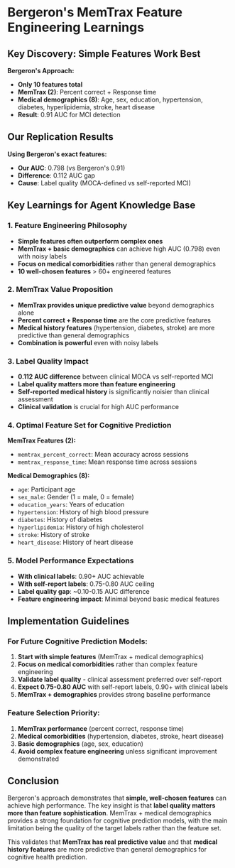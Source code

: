 # Bergeron's MemTrax Feature Engineering Learnings

## Key Discovery: Simple Features Work Best

**Bergeron's Approach:**
- **Only 10 features total**
- **MemTrax (2)**: Percent correct + Response time
- **Medical demographics (8)**: Age, sex, education, hypertension, diabetes, hyperlipidemia, stroke, heart disease
- **Result**: 0.91 AUC for MCI detection

## Our Replication Results

**Using Bergeron's exact features:**
- **Our AUC**: 0.798 (vs Bergeron's 0.91)
- **Difference**: 0.112 AUC gap
- **Cause**: Label quality (MOCA-defined vs self-reported MCI)

## Key Learnings for Agent Knowledge Base

### 1. Feature Engineering Philosophy
- **Simple features often outperform complex ones**
- **MemTrax + basic demographics** can achieve high AUC (0.798) even with noisy labels
- **Focus on medical comorbidities** rather than general demographics
- **10 well-chosen features** > 60+ engineered features

### 2. MemTrax Value Proposition
- **MemTrax provides unique predictive value** beyond demographics alone
- **Percent correct + Response time** are the core predictive features
- **Medical history features** (hypertension, diabetes, stroke) are more predictive than general demographics
- **Combination is powerful** even with noisy labels

### 3. Label Quality Impact
- **0.112 AUC difference** between clinical MOCA vs self-reported MCI
- **Label quality matters more than feature engineering**
- **Self-reported medical history** is significantly noisier than clinical assessment
- **Clinical validation** is crucial for high AUC performance

### 4. Optimal Feature Set for Cognitive Prediction
**MemTrax Features (2):**
- `memtrax_percent_correct`: Mean accuracy across sessions
- `memtrax_response_time`: Mean response time across sessions

**Medical Demographics (8):**
- `age`: Participant age
- `sex_male`: Gender (1 = male, 0 = female)
- `education_years`: Years of education
- `hypertension`: History of high blood pressure
- `diabetes`: History of diabetes
- `hyperlipidemia`: History of high cholesterol
- `stroke`: History of stroke
- `heart_disease`: History of heart disease

### 5. Model Performance Expectations
- **With clinical labels**: 0.90+ AUC achievable
- **With self-report labels**: 0.75-0.80 AUC ceiling
- **Label quality gap**: ~0.10-0.15 AUC difference
- **Feature engineering impact**: Minimal beyond basic medical features

## Implementation Guidelines

### For Future Cognitive Prediction Models:
1. **Start with simple features** (MemTrax + medical demographics)
2. **Focus on medical comorbidities** rather than complex feature engineering
3. **Validate label quality** - clinical assessment preferred over self-report
4. **Expect 0.75-0.80 AUC** with self-report labels, 0.90+ with clinical labels
5. **MemTrax + demographics** provides strong baseline performance

### Feature Selection Priority:
1. **MemTrax performance** (percent correct, response time)
2. **Medical comorbidities** (hypertension, diabetes, stroke, heart disease)
3. **Basic demographics** (age, sex, education)
4. **Avoid complex feature engineering** unless significant improvement demonstrated

## Conclusion

Bergeron's approach demonstrates that **simple, well-chosen features** can achieve high performance. The key insight is that **label quality matters more than feature sophistication**. MemTrax + medical demographics provides a strong foundation for cognitive prediction models, with the main limitation being the quality of the target labels rather than the feature set.

This validates that **MemTrax has real predictive value** and that **medical history features** are more predictive than general demographics for cognitive health prediction.
